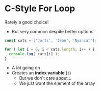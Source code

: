 # C-Style For Loop 

Rarely a good choice!
- But very common despite better options

```js
const cats = ['Jorts', 'Jean', 'Nyancat'];

for ( let i = 0; i < cats.length; i++ ) { 
  console.log( cats[i] );
}
```

- A lot going on
- Creates an **index variable** (`i`)
  - But we don't care about `i`
  - We just want the element of the array
